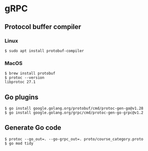 # gRPC

## Protocol buffer compiler
### Linux
```shell
$ sudo apt install protobuf-compiler
```
### MacOS
```shell
$ brew install protobuf
$ protoc --version
libprotoc 27.1
```

## Go plugins
```shell
$ go install google.golang.org/protobuf/cmd/protoc-gen-go@v1.28
$ go install google.golang.org/grpc/cmd/protoc-gen-go-grpc@v1.2
```

## Generate Go code
```shell
$ protoc --go_out=. --go-grpc_out=. proto/course_category.proto
$ go mod tidy
```